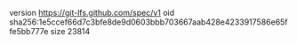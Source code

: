 version https://git-lfs.github.com/spec/v1
oid sha256:1e5ccef66d7c3bfe8de9d0603bbb703667aab428e4233917586e65ffe5bb777e
size 23814
